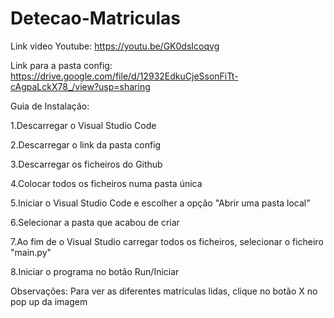 # Detecao-Matriculas

Link video Youtube: https://youtu.be/GK0dsIcoqvg

Link para a pasta config: https://drive.google.com/file/d/12932EdkuCjeSsonFiTt-cAgpaLckX78_/view?usp=sharing

Guia de Instalação:

1.Descarregar o Visual Studio Code

2.Descarregar o link da pasta config

3.Descarregar os ficheiros do Github

4.Colocar todos os ficheiros numa pasta única

5.Iniciar o Visual Studio Code e escolher a opção "Abrir uma pasta local"

6.Selecionar a pasta que acabou de criar

7.Ao fim de o Visual Studio carregar todos os ficheiros, selecionar o ficheiro "main.py"

8.Iniciar o programa no botão Run/Iniciar

Observações: Para ver as diferentes matrículas lidas, clique no botão X no pop up da imagem
